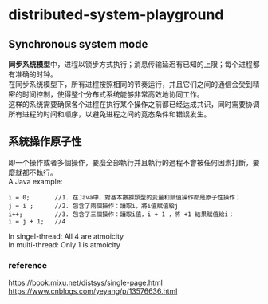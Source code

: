 # distributed-system-playground

## Synchronous system mode
**同步系统模型**中，进程以锁步方式执行；消息传输延迟有已知的上限；每个进程都有准确的时钟。<br>
在同步系统模型下，所有进程按照相同的节奏运行，并且它们之间的通信会受到精密的时间控制，使得整个分布式系统能够非常高效地协同工作。<br>
这样的系统需要确保各个进程在执行某个操作之前都已经达成共识，同时需要协调所有进程的时间和顺序，以避免进程之间的竞态条件和错误发生。

## 系統操作原子性
即一个操作或者多個操作，要麼全部執行并且執行的過程不會被任何因素打斷，要麼就都不執行。<br>
A Java example:

    i = 0;       //1. 在Java中，對基本數據類型的变量和賦值操作都是原子性操作； 
    j = i ;      //2. 包含了兩個操作：讀取i，將i值賦值給j 
    i++;         //3. 包含了三個操作：讀取i值，i + 1 ，將 +1 結果賦值給i； 
    i = j + 1;   //4
    
In singel-thread: All 4 are atmoicity <br>
In multi-thread: Only 1 is atmoicity <br>

### reference
https://book.mixu.net/distsys/single-page.html <br>
https://www.cnblogs.com/yeyang/p/13576636.html <br>
